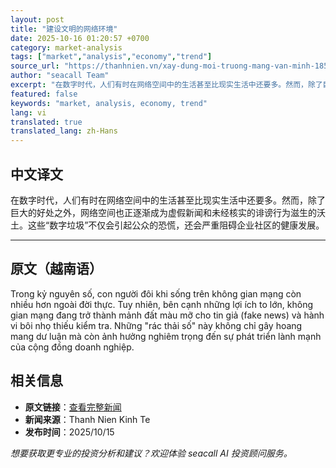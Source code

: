 ```yaml
---
layout: post
title: "建设文明的网络环境"
date: 2025-10-16 01:20:57 +0700
category: market-analysis
tags: ["market","analysis","economy","trend"]
source_url: "https://thanhnien.vn/xay-dung-moi-truong-mang-van-minh-185251009170243827.htm"
author: "seacall Team"
excerpt: "在数字时代，人们有时在网络空间中的生活甚至比现实生活中还要多。然而，除了巨大的好处之外，网络空间也正逐渐成为虚假新闻和未经核实的诽谤行为滋生的沃土。这些“数字垃圾”不仅会引起公众的恐慌，还会严重阻碍企业社区的健康发展。..."
featured: false
keywords: "market, analysis, economy, trend"
lang: vi
translated: true
translated_lang: zh-Hans
---
```


## 中文译文

在数字时代，人们有时在网络空间中的生活甚至比现实生活中还要多。然而，除了巨大的好处之外，网络空间也正逐渐成为虚假新闻和未经核实的诽谤行为滋生的沃土。这些“数字垃圾”不仅会引起公众的恐慌，还会严重阻碍企业社区的健康发展。

---

## 原文（越南语）

Trong kỷ nguy&ecirc;n số, con người đ&ocirc;i khi sống tr&ecirc;n kh&ocirc;ng gian mạng c&ograve;n nhiều hơn ngo&agrave;i đời thực. Tuy nhi&ecirc;n, b&ecirc;n cạnh những lợi &iacute;ch to lớn, kh&ocirc;ng gian mạng đang trở th&agrave;nh mảnh đất m&agrave;u mỡ cho tin giả (fake news) v&agrave; h&agrave;nh vi b&ocirc;i nhọ thiếu kiểm tra. Những "r&aacute;c thải số" n&agrave;y kh&ocirc;ng chỉ g&acirc;y hoang mang dư luận m&agrave; c&ograve;n ảnh hưởng nghi&ecirc;m trọng đến sự ph&aacute;t triển l&agrave;nh mạnh của cộng đồng doanh nghiệp.

## 相关信息

- **原文链接**：[查看完整新闻](https://thanhnien.vn/xay-dung-moi-truong-mang-van-minh-185251009170243827.htm)
- **新闻来源**：Thanh Nien Kinh Te
- **发布时间**：2025/10/15

*想要获取更专业的投资分析和建议？欢迎体验 seacall AI 投资顾问服务。*